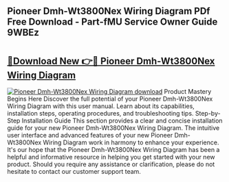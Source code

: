 ## Pioneer Dmh-Wt3800Nex Wiring Diagram PDf Free Download - Part-fMU Service Owner Guide 9WBEz

# <h2><a href="http://dfov306.blite.top/?on=Pioneer+Dmh-Wt3800Nex+Wiring+Diagram">🔗Download New 👉🔴 Pioneer Dmh-Wt3800Nex Wiring Diagram</a></h2>

[![Pioneer Dmh-Wt3800Nex Wiring Diagram download](https://i.imgur.com/lujVjoI.png)](http://dfov306.blite.top/?on=Pioneer+Dmh-Wt3800Nex+Wiring+Diagram)
Product Mastery Begins Here Discover the full potential of your Pioneer Dmh-Wt3800Nex Wiring Diagram with this user manual. Learn about its capabilities, installation steps, operating procedures, and troubleshooting tips. Step-by-Step Installation Guide This section provides a clear and concise installation guide for your new Pioneer Dmh-Wt3800Nex Wiring Diagram. The intuitive user interface and advanced features of your new Pioneer Dmh-Wt3800Nex Wiring Diagram work in harmony to enhance your experience. It's our hope that the Pioneer Dmh-Wt3800Nex Wiring Diagram has been a helpful and informative resource in helping you get started with your new product. Should you require any assistance or clarification, please do not hesitate to contact our customer support team.
